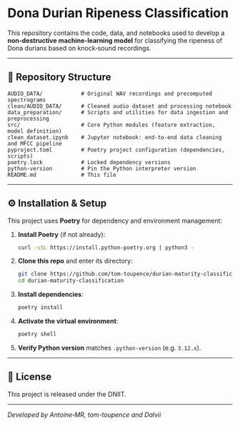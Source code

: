 # Dona Durian Ripeness Classification

This repository contains the code, data, and notebooks used to develop a **non‑destructive machine‑learning model** for classifying the ripeness of Dona durians based on knock‑sound recordings.

---

## 📁 Repository Structure

```plaintext
AUDIO_DATA/            # Original WAV recordings and precomputed spectrograms
clean/AUDIO_DATA/      # Cleaned audio dataset and processing notebook
data_preparation/      # Scripts and utilities for data ingestion and preprocessing
src/                   # Core Python modules (feature extraction, model definition)
clean_dataset.ipynb    # Jupyter notebook: end‑to‑end data cleaning and MFCC pipeline
pyproject.toml         # Poetry project configuration (dependencies, scripts)
poetry.lock            # Locked dependency versions
python-version         # Pin the Python interpreter version
README.md              # This file
```

---

## ⚙️ Installation & Setup

This project uses **Poetry** for dependency and environment management:

1. **Install Poetry** (if not already):

   ```bash
   curl -sSL https://install.python-poetry.org | python3 -
   ```

2. **Clone this repo** and enter its directory:

   ```bash
   git clone https://github.com/tom-toupence/durian-maturity-classification.git
   cd durian-maturity-classification
   ```

3. **Install dependencies**:

   ```bash
   poetry install
   ```

4. **Activate the virtual environment**:

   ```bash
   poetry shell
   ```

5. **Verify Python version** matches `.python-version` (e.g. `3.12.x`).

---


## 📄 License

This project is released under the DNIIT.

---

*Developed by Antoine‑MR, tom-toupence and Dalvii*
